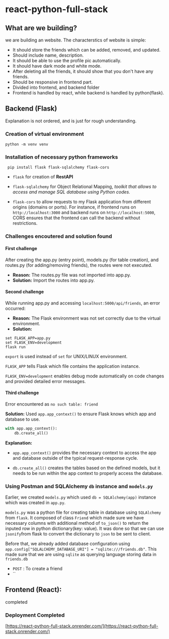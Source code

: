 # react-python-full-stack

## What are we building?
we are building an website. The characterstics of website is simple:
- It should store the friends which can be added, removed, and updated.
- Should include name, description.
- It should be able to use the profile pic automatically.
- It should have dark mode and white mode.
- After deleting all the friends, it should show that you don't have any friends.
- Should be responsive in frontend part.
- Divided into frontend, and backend folder
- Frontend is handled by react, while backend is handled by python(flask).

## Backend (Flask)
Explanation is not ordered, and is just for rough understanding.

### Creation of virtual environment
``python -m venv venv``
### Installation of necessary python frameworks
`` pip install flask flask-sqlalchemy flask-cors``

- ``flask`` for creation of **RestAPI**
- ``flask-sqlalchemy`` for Object Relational Mapping, *toolkit that allows to access and manage SQL database using Python codes.*

- ``flask-cors`` to allow requests to my Flask application from different origins (domains or ports). For instance, if frontend runs on ``http://localhost:3000`` and backend runs on ``http://localhost:5000``, CORS ensures that the frontend can call the backend without restrictions.

### Challenges encoutered and solution found

#### First challenge
After creating the app.py (entry point), models.py (for table creation), and routes.py (for adding/removing friends), the routes were not executed. 

- **Reason:** The routes.py file was not imported into app.py. 
- **Solution:** Import the routes into app.py.

#### Second challenge
While running app.py and accessing ``localhost:5000/api/friends``, an error occurred: 
- **Reason:** The Flask environment was not set correctly due to the virtual environment. 
- **Solution:** 
```shell
set FLASK_APP=app.py
set FLASK_ENV=development
flask run
```
``export`` is used instead of ``set`` for UNIX/LINUX environment.

``FLASK_APP`` tells Flask which file contains the application instance.

``FLASK_ENV=development`` enables debug mode automatically on code changes and provided detailed error messages.

#### Third challenge
Error encountered as ``no such table: friend``

**Solution:** Used ``app.app_context()`` to ensure Flask knows which app and database to use.
```python
with app.app_context(): 
    db.create_all()
```
**Explanation:**

- ``app.app_context()`` provides the necessary context to access the app and database outside of the typical request-response cycle.

- ``db.create_all()`` creates the tables based on the defined models, but it needs to be run within the app context to properly access the database.

### Using Postman and SQLAlchemy ``db`` instance and ``models.py``

Earlier, we created ``models.py`` which used ``db = SQLAlchemy(app)`` instance which was created in ``app.py``.

``models.py`` was a python file for creating table in database using ``SQLAlchemy`` from ``flask``. It composed of class ``Friend`` which made sure we have necessary columns with additional method of ``to_json()`` to return the inputed row in python dictionary(key: value). It was done so that we can use ``jsonify``from flask to convert the dictionary to ``json`` to be sent to client.

 Before that, we already added database configuration using ``app.config["SQLALCHEMY_DATABASE_URI"] = "sqlite:///friends.db"``. This made sure that we are using ``sqlite`` as querying language storing data in ``friends.db``


- ``POST`` :  To create a friend
- ``

## Frontend (React):
completed

### Deployment Completed
[https://react-python-full-stack.onrender.com/](https://react-python-full-stack.onrender.com/)
